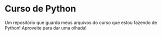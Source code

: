 # Curso de Python 


Um repositório que guarda meus arquivos do curso que estou fazendo de Python! Aproveite para dar uma olhada!
